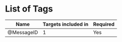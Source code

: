 # List of Tags
| Name | Targets included in | Required |
|------------|---------------------|----------|
| @MessageID | 1 | Yes |
